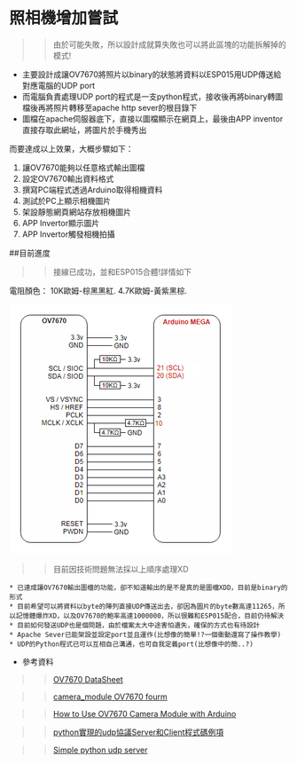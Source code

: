 # 照相機增加嘗試
>> 由於可能失敗，所以設計成就算失敗也可以將此區塊的功能拆解掉的模式!
* 主要設計成讓OV7670將照片以binary的狀態將資料以ESP015用UDP傳送給對應電腦的UDP port
* 而電腦負責處理UDP port的程式是一支python程式，接收後再將binary轉圖檔後再將照片轉移至apache http sever的根目錄下
* 圖檔在apache伺服器底下，直接以圖檔顯示在網頁上，最後由APP inventor直接存取此網址，將圖片於手機秀出

而要達成以上效果，大概步驟如下：
1. 讓OV7670能夠以任意格式輸出圖檔
2. 設定OV7670輸出資料格式
3. 撰寫PC端程式透過Arduino取得相機資料 
4. 測試於PC上顯示相機圖片
5. 架設靜態網頁網站存放相機圖片
6. APP Invertor顯示圖片
7.  APP Invertor觸發相機拍攝

##目前進度
>>接線已成功，並和ESP015合體!詳情如下

電阻顏色：
10K歐姆-棕黑黑紅.
4.7K歐姆-黃紫黑棕.

![alt text](https://github.com/AW-AlanWu/House_security_system/blob/master/Camera/wire.png)

>>目前因技術問題無法採以上順序處理XD

	* 已達成讓OV7670輸出圖檔的功能，卻不知道輸出的是不是真的是圖檔XDD，目前是binary的形式
	* 目前希望可以將資料以byte的陣列直接UDP傳送出去，卻因為圖片的byte數高達11265，所以記憶體爆炸XD，以及OV7670的鮑率高達1000000，所以很難和ESP015配合，目前仍待解決
	* 目前如何發送UDP也是個問題，由於檔案太大中途害怕遺失，確保的方式也有待設計
	* Apache Sever已能架設並設定port並且運作(比想像的簡單!?一個衝動還寫了操作教學)
	* UDP的Python程式已可以互相自己溝通，也可自我定義port(比想像中的簡..?)
	
* 參考資料
>> [OV7670 DataSheet](http://web.mit.edu/6.111/www/f2016/tools/OV7670_2006.pdf "Title")

>> [camera_module OV7670 fourm](https://forum.arduino.cc/index.php?topic=535819.0 "Title")

>> [How to Use OV7670 Camera Module with Arduino​](https://circuitdigest.com/microcontroller-projects/how-to-use-ov7670-camera-module-with-arduino "Title")

>> [python實現的udp協議Server和Client程式碼例項](https://codertw.com/%E7%A8%8B%E5%BC%8F%E8%AA%9E%E8%A8%80/374245/ "Title")

>> [Simple python udp server](https://gist.github.com/majek/1763628 "Title")